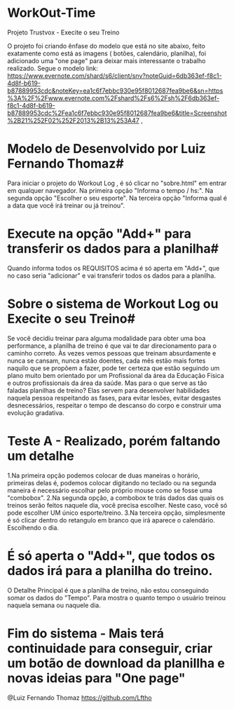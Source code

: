 # WorkOut-Time

Projeto Trustvox - Execite o seu Treino

O projeto foi criando ênfase do modelo que está no site abaixo, feito exatamente como está as imagens ( botões, calendário, planilha), foi adicionado uma "one page" para deixar mais interessante o trabalho realizado.
Segue o modelo
link: https://www.evernote.com/shard/s6/client/snv?noteGuid=6db363ef-f8c1-4d8f-b619-b87889953cdc&noteKey=ea1c6f7ebbc930e95f8012687fea9be6&sn=https%3A%2F%2Fwww.evernote.com%2Fshard%2Fs6%2Fsh%2F6db363ef-f8c1-4d8f-b619-b87889953cdc%2Fea1c6f7ebbc930e95f8012687fea9be6&title=Screenshot%2B21%252F02%252F2013%2B13%253A47 ,

# Modelo de Desenvolvido por Luiz Fernando Thomaz#
Para iniciar o projeto do Workout Log , é só clicar no "sobre.html" em entrar em qualquer navegador.
Na primeira opção "Informa o tempo / hs:".
Na segunda opção "Escolher o seu esporte".
Na terceira opção "Informa qual é a data que você irá treinar ou já treinou".

# Execute na opção "Add+" para transferir os dados para a planilha#
Quando informa todos os REQUISITOS acima é só aperta em "Add+", que no caso seria "adicionar" e vai transferir todos os dados para a planilha.

# Sobre o sistema de Workout Log ou Execite o seu Treino#
Se você decidiu treinar para alguma modalidade para obter uma boa performance, a planilha de treino é que vai te dar direcionamento para o caminho correto. Às vezes vemos pessoas que treinam absurdamente e nunca se cansam, nunca estão doentes, cada mês estão mais fortes naquilo que se propõem a fazer, pode ter certeza que estão seguindo um plano muito bem orientado por um Profissional da área da Educação Física e outros profissionais da área da saúde. Mas para o que serve as tão faladas planilhas de treino? Elas servem para desenvolver habilidades naquela pessoa respeitando as fases, para evitar lesões, evitar desgastes desnecessários, respeitar o tempo de descanso do corpo e construir uma evolução gradativa.

# Teste A - Realizado, porém faltando um detalhe
1.Na primeira opção podemos colocar de duas maneiras o horário, primeiras delas é, podemos colocar digitando no teclado ou na segunda maneira é necessário escolhar pelo próprio mouse como se fosse uma "combobox".
2.Na segunda opção, a combobox te trás dados das quais os treinos serão feitos naquele dia, você precisa escolher. Neste caso, você só pode escolher UM único esporte/treino.
3.Na terceira opção, simplesmente é só clicar dentro do retangulo em branco que irá aparece o calendário. Escolhendo o dia.

# É só aperta o "Add+", que todos os dados irá para a planilha do treino.
O Detalhe Principal é que a planilha de treino, não estou conseguindo somar os dados do "Tempo". Para mostra o quanto tempo o usuário treinou naquela semana ou naquele dia.

# Fim do sistema - Mais terá continuidade para conseguir, criar um botão de download da planillha e novas ideias para "One page"

@Luiz Fernando Thomaz
https://github.com/Lftho

